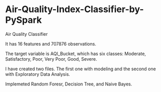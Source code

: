 # Air-Quality-Index-Classifier-by-PySpark
Air Quality Classifier

It has 16 features and 707876 observations.

The target variable is AQI_Bucket, which has six classes: Moderate, Satisfactory, Poor, Very Poor, Good, Severe.

I have created two files. The first one with modeling and the second one with Exploratory Data Analysis.

Implemeted Random Foresr, Decision Tree, and Naive Bayes.





